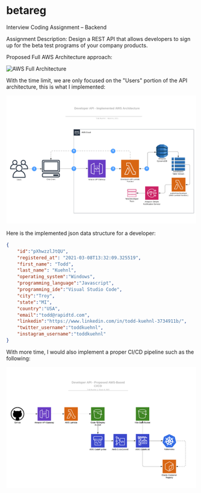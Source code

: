 # betareg

Interview Coding Assignment – Backend

Assignment Description: Design a REST API that allows developers to sign up for the beta test programs of your 
company products.

Proposed Full AWS Architecture approach:

![AWS Full Architecture](https://d2908q01vomqb2.cloudfront.net/ca3512f4dfa95a03169c5a670a4c91a19b3077b4/2019/10/11/main_architecture_diagram.png)

With the time limit, we are only focused on the "Users" portion of the API architecture, this is what I implemented:

![Implemented Architecture](https://github.com/tkuehnl/betareg/blob/main/images/implemented.png?raw=true)

Here is the implemented json data structure for a developer:
```json
{
	"id":"pXhwzzlJtQU",
	"registered_at": "2021-03-08T13:32:09.325519",
	"first_name": "Todd",
	"last_name": "Kuehnl",
	"operating_system":"Windows",
	"programming_language":"Javascript",
	"programming_ide":"Visual Studio Code",
	"city":"Troy",
	"state":"MI",
	"country":"USA",
	"email":"todd@rapidtd.com",
	"linkedin":"https://www.linkedin.com/in/todd-kuehnl-3734911b/",
	"twitter_username":"toddkuehnl",
	"instagram_username":"toddkuehnl"
}
```

With more time, I would also implement a proper CI/CD pipeline such as the following:

![Proposed AWS CI/CD](https://github.com/tkuehnl/betareg/blob/main/images/ci_cd.png?raw=true)
